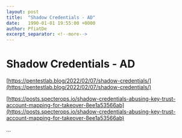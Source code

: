 ```yaml
---
layout: post
title:  "Shadow Credentials - AD"
date:   1990-01-01 19:55:00 +0000
author: PfiatDe
excerpt_separator: <!--more-->
---
```


# Shadow Credentials - AD

[https://pentestlab.blog/2022/02/07/shadow-credentials/](https://pentestlab.blog/2022/02/07/shadow-credentials/)

[https://posts.specterops.io/shadow-credentials-abusing-key-trust-account-mapping-for-takeover-8ee1a53566ab](https://posts.specterops.io/shadow-credentials-abusing-key-trust-account-mapping-for-takeover-8ee1a53566ab)

...
<!--more-->
